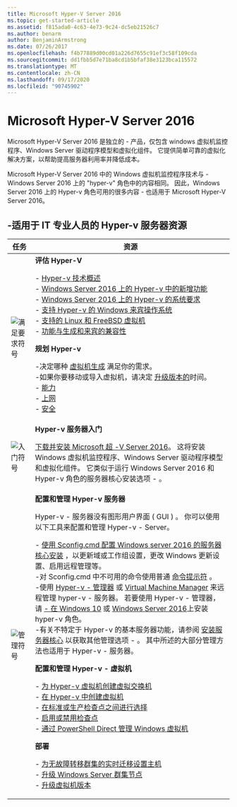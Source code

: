 ```yaml
---
title: Microsoft Hyper-V Server 2016
ms.topic: get-started-article
ms.assetid: f815ada0-4c63-4e73-9c24-dc5eb21526c7
ms.author: benarm
author: BenjaminArmstrong
ms.date: 07/26/2017
ms.openlocfilehash: f4b77889d00cd01a226d7655c91ef3c58f109cda
ms.sourcegitcommit: dd1fbb5d7e71ba8cd1b5bfaf38e3123bca115572
ms.translationtype: MT
ms.contentlocale: zh-CN
ms.lasthandoff: 09/17/2020
ms.locfileid: "90745902"
---
```

# <a name="microsoft-hyper-v-server-2016"></a>Microsoft Hyper-V Server 2016

Microsoft Hyper-V Server 2016 是独立的 \- 产品，仅包含 windows 虚拟机监控程序、Windows Server 驱动程序模型和虚拟化组件。 它提供简单可靠的虚拟化解决方案，以帮助提高服务器利用率并降低成本。

Microsoft Hyper-V Server 2016 中的 Windows 虚拟机监控程序技术与 \- Windows Server 2016 上的 "hyper-v" 角色中的内容相同。 因此，Windows Server 2016 上的 Hyper-v 角色可用的很多内容 \- 也适用于 Microsoft Hyper-V Server 2016。

## <a name="hyper-v-server-resources-for-it-pros"></a>\-适用于 IT 专业人员的 Hyper-v 服务器资源

|任务|资源|
|-|-|
|![满足要求符号](media/All_Symbols_MeetsRequirements.png)|**评估 Hyper-V**<p>-   [Hyper-v 技术概述](hyper-v-technology-overview.md)<br />- [Windows Server 2016 上的 Hyper-v 中的新增功能](what-s-new-in-hyper-v-on-windows.md)<br />-   [Windows Server 2016 上的 Hyper-v 的系统要求](system-requirements-for-hyper-v-on-windows.md)<br />-   [支持 Hyper-v 的 Windows 来宾操作系统](supported-windows-guest-operating-systems-for-hyper-v-on-windows.md)<br />-   [支持的 Linux 和 FreeBSD 虚拟机](supported-linux-and-freebsd-virtual-machines-for-hyper-v-on-windows.md)<br />-   [功能与生成和来宾的兼容性](hyper-v-feature-compatibility-by-generation-and-guest.md)<p>**规划 Hyper-v**<p>-决定哪种 [虚拟机生成](plan/should-i-create-a-generation-1-or-2-virtual-machine-in-hyper-v.md)  满足你的需求。 <br/>-如果你要移动或导入虚拟机，请决定 [升级版本的](deploy/upgrade-virtual-machine-version-in-hyper-v-on-windows-or-windows-server.md)时间。 <br />- [能力](plan/plan-hyper-v-scalability-in-windows-server.md) <br />- [上网](plan/plan-hyper-v-networking-in-windows-server.md) <br />- [安全](plan/plan-hyper-v-security-in-windows-server.md)|
|![入门符号](media/All_Symbols_GetStarted.png)|**Hyper-v 服务器入门**<p>[下载并安装 Microsoft 超 \-V Server 2016](https://www.microsoft.com/evalcenter/evaluate-hyper-v-server-2016)。 这将安装 Windows 虚拟机监控程序、Windows Server 驱动程序模型和虚拟化组件。 它类似于运行 Windows Server 2016 和 Hyper-v 角色的服务器核心安装选项 \- 。|
|![管理符号](media/All_Symbols_Administrator.png)|**配置和管理 Hyper-v 服务器**<p>Hyper-v \- 服务器没有图形用户界面 \( GUI \) 。 你可以使用以下工具来配置和管理 Hyper-v \- Server。<p>-   [使用 Sconfig.cmd 配置 Windows server 2016 的服务器核心安装](../../get-started/sconfig-on-ws2016.md) ，以更新域或工作组设置，更改 Windows 更新设置、启用远程管理等。<br />-对 Sconfig.cmd 中不可用的命令使用普通 [命令提示符](../../administration/windows-commands/windows-commands.md) 。<br />-使用 [Hyper-v \- 管理器](./manage/remotely-manage-hyper-v-hosts.md) 或 [Virtual Machine Manager](/system-center/vmm) 来远程管理 hyper-v \- 服务器。 若要使用 Hyper-v \- 管理器，请 [ \- 在 Windows 10](/virtualization/hyper-v-on-windows/quick-start/enable-hyper-v) 或 [Windows Server 2016](get-started/install-the-hyper-v-role-on-windows-server.md)上安装 hyper-v 角色。<br />-有关不特定于 Hyper-v 的基本服务器功能，请参阅 [安装服务器核心](../../get-started/getting-started-with-server-core.md) 以获取其他管理选项 \- 。 其中所述的大部分管理方法也适用于 Hyper-v \- 服务器。<p>**配置和管理 Hyper-v \- 虚拟机**<p>-   [为 Hyper-v 虚拟机创建虚拟交换机](get-started/create-a-virtual-switch-for-hyper-v-virtual-machines.md)<br />-   [在 Hyper-v 中创建虚拟机](get-started/create-a-virtual-machine-in-hyper-v.md)<br />-   [在标准或生产检查点之间进行选择](manage/choose-between-standard-or-production-checkpoints-in-hyper-v.md)<br />-   [启用或禁用检查点](manage/enable-or-disable-checkpoints-in-hyper-v.md)<br />-   [通过 PowerShell Direct 管理 Windows 虚拟机](manage/manage-windows-virtual-machines-with-powershell-direct.md) <p>**部署**<p>-   [为无故障转移群集的实时迁移设置主机](deploy/set-up-hosts-for-live-migration-without-failover-clustering.md)<br />- [升级 Windows Server 群集节点](../../failover-clustering/cluster-operating-system-rolling-upgrade.md)<br />- [升级虚拟机版本](deploy/upgrade-virtual-machine-version-in-hyper-v-on-windows-or-windows-server.md)<br />|